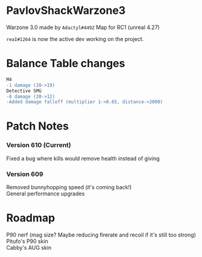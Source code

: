 # PavlovShackWarzone3
Warzone 3.0 made by `Adactyl#4492`
Map for RC1 (unreal 4.27)

`reaI#1264` is now the active dev working on the project.

# Balance Table changes  
```diff
M4
-1 damage (20->19)
Detective SMG
-8 damage (20->12)
-Added damage falloff (multiplier 1->0.65, distance->2000)
```

# Patch Notes
### Version 610 (Current)
Fixed a bug where kills would remove health instead of giving  
### Version 609
Removed bunnyhopping speed (it's coming back!)  
General performance upgrades  

# Roadmap
P90 nerf (mag size? Maybe reducing firerate and recoil if it's still too strong)  
Pitufo's P90 skin  
Cabby's AUG skin
